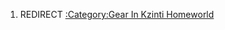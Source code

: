 1.  REDIRECT [:Category:Gear In Kzinti
    Homeworld](:Category:Gear_In_Kzinti_Homeworld "wikilink")
